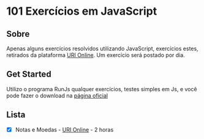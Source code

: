 # 101 Exercícios em JavaScript

## Sobre
Apenas alguns exercícios resolvidos utilizando JavaScript, exercícios estes, retirados da plataforma [URI Online](https://www.urionlinejudge.com.br/). Um exercício será postado por dia.

## Get Started
Utilizo o programa RunJs qualquer exercícios, testes simples em Js, e você pode fazer o download na [página oficial](https://runjs.dev/)

## Lista
- [x] Notas e Moedas - [URI Online](https://www.urionlinejudge.com.br/judge/pt/problems/view/1021) - 2 horas
